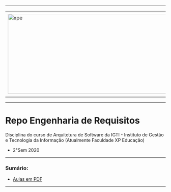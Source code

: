 -----

<div align="center">
    <table>
        <tr>
         <td align="center"></td>
        </tr> 
        <tr>
            <td>
                <a href="https://www.xpeducacao.com.br/">
                    <img alt="xpe" width="1280px" height="250px" src="https://joaopauloaramuni.github.io/image/xpe-logo-2.png?raw=true"/>
                </a>
            </td>
        </tr>
        <tr>
            <td align="center"></td>
        </tr> 
    </table>
</div>

-----

# Repo Engenharia de Requisitos

Disciplina do curso de Arquitetura de Software da IGTI - Instituto de Gestão e Tecnologia da Informação (Atualmente Faculdade XP Educação)

- 2°Sem 2020

-----

### Sumário:
- [Aulas em PDF](https://github.com/joaopauloaramuni/engenharia-de-requisitos/tree/main/PDF)

-----
